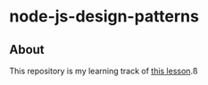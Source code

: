# node-js-design-patterns

## About

This repository is my learning track of [this lesson](https://github.com/PacktPublishing/Node.js-Design-Patterns-Third-Edition).ß